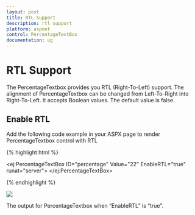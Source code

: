 ```yaml
---
layout: post
title: RTL-Support
description: rtl support
platform: aspnet
control: PercentageTextBox
documentation: ug
---
```


# RTL Support

The PercentageTextbox provides you RTL (Right-To-Left) support. The alignment of PercentageTextbox can be changed from Left-To-Right into Right-To-Left. It accepts Boolean values. The default value is false.

## Enable RTL 

Add the following code example in your ASPX page to render PercentageTextbox control with RTL

{% highlight html %}



<ej:PercentageTextBox ID="percentage" Value="22" EnableRTL="true" runat="server"> </ej:PercentageTextBox>



{% endhighlight %}



![](RTL-Support_images/RTL-Support_img1.png)

The output for PercentageTextbox when “EnableRTL” is “true”. 

